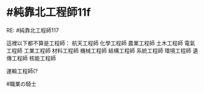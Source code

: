 # #純靠北工程師11f


RE: #純靠北工程師117

這裡以下都不算是工程師：
航天工程師
化學工程師
農業工程師
土木工程師
電氣工程師
工業工程師
材料工程師
機械工程師
結構工程師
系統工程師
環境工程師
遺傳工程師
核能工程師

運輸工程師(?


#職業の騎士
